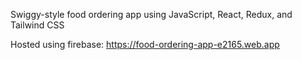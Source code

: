Swiggy-style food ordering app using JavaScript, React, Redux, and Tailwind CSS

Hosted using firebase: https://food-ordering-app-e2165.web.app
